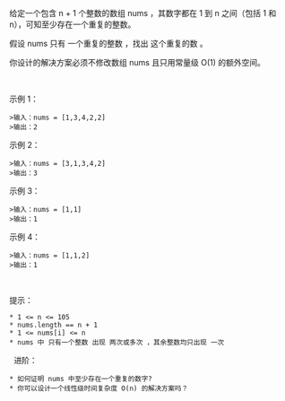 给定一个包含 n + 1 个整数的数组 nums ，其数字都在 1 到 n 之间（包括 1 和 n），可知至少存在一个重复的整数。

假设 nums 只有 一个重复的整数 ，找出 这个重复的数 。

你设计的解决方案必须不修改数组 nums 且只用常量级 O(1) 的额外空间。

 

示例 1：

    >输入：nums = [1,3,4,2,2]
    >输出：2

示例 2：

    >输入：nums = [3,1,3,4,2]
    >输出：3

示例 3：

    >输入：nums = [1,1]
    >输出：1

示例 4：

    >输入：nums = [1,1,2]
    >输出：1
 

提示：

    * 1 <= n <= 105
    * nums.length == n + 1
    * 1 <= nums[i] <= n
    * nums 中 只有一个整数 出现 两次或多次 ，其余整数均只出现 一次
 
进阶：

    * 如何证明 nums 中至少存在一个重复的数字?
    * 你可以设计一个线性级时间复杂度 O(n) 的解决方案吗？
